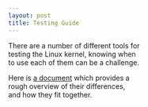 ```yaml
---
layout: post
title: Testing Guide
---
```


There are a number of different tools for   
testing the Linux kernel, knowing when   
to use each of them can be a challenge.

Here is [a document](https://www.kernel.org/doc/html/latest/dev-tools/testing-overview.html) which provides a   
rough overview of their differences,   
and how they fit together.
